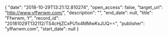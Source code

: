 {
  "date": "2018-10-29T13:21:12.810274", 
  "open_access": false, 
  "target_url": "http://www.yffwrwm.com/", 
  "description": "", 
  "end_date": null, 
  "title": "Ffwrwm, Y", 
  "record_id": "20181029T132112/TS4cHjZCxPU1x4MMwKsJUQ==", 
  "publisher": "yffwrwm.com", 
  "start_date": null
}

